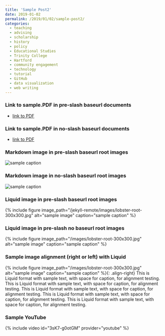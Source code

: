 ```yaml
---
title: 'Sample Post2'
date: 2019-01-02
permalink: /2019/01/02/sample-post2/
categories:
  - teaching
  - advising
  - scholarship
  - history
  - policy
  - Educational Studies
  - Trinity College
  - Hartford
  - community engagement
  - technology
  - tutorial
  - GitHub
  - data visualization
  - web writing
---
```

### Link to sample.PDF in pre-slash baseurl documents
- [link to PDF](/jekyll-remote/documents/sample.pdf)

### Link to sample.PDF in no-slash baseurl documents
- [link to PDF](jekyll-remote/documents/sample.pdf)

### Markdown image in pre-slash baseurl root images
![sample caption](/jekyll-remote/images/lobster-root-300x300.jpg)

### Markdown image in no-slash baseurl root images
![sample caption](jekyll-remote/images/lobster-root-300x300.jpg)

### Liquid image in pre-slash baseurl root images
{% include figure image_path="/jekyll-remote/images/lobster-root-300x300.jpg" alt="sample image" caption="sample caption" %}

### Liquid image in pre-slash no baseurl root images
{% include figure image_path="/images/lobster-root-300x300.jpg" alt="sample image" caption="sample caption" %}

### Sample image alignment (right or left) with Liquid
{% include figure image_path="/images/lobster-root-300x300.jpg" alt="sample image" caption="sample caption" %}{: .align-right}
This is Liquid format with sample text, with space for caption, for alignment testing. This is Liquid format with sample text, with space for caption, for alignment testing. This is Liquid format with sample text, with space for caption, for alignment testing. This is Liquid format with sample text, with space for caption, for alignment testing. This is Liquid format with sample text, with space for caption, for alignment testing.

### Sample YouTube
{% include video id="3sK7-g0otGM" provider="youtube" %}
